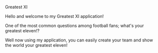 Greatest XI

Hello and welcome to my Greatest XI application!

One of the most common questions among football fans; what's your greatest eleven!?

Well now using my application, you can easily create your team and show the world your greatest eleven!
